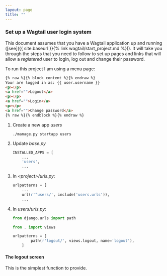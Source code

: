 ```yaml
---
layout: page
title: ""
---
```


### Set up a Wagtail user login system

This document assumes that you have a Wagtail application up and running ([see]({{ site.baseurl }}{% link wagtail/start_project.md %})). It will take you through the steps that you need to follow to set up pages and links that will allow a *registered* user to login, log out and change their password.

To run this project I am using a menu page:

``` html
{% raw %}{% block content %}{% endraw %}
Your are logged in as: {{ user.username }}
<p></p>
<a href="">Logout</a>
<p></p>
<a href="">Login</a>
<p></p>
<a href="">Change password</a>
{% raw %}{% endblock %}{% endraw %}
```

1. Create a new app *users*

    ```console
    ./manage.py startapp users
    ```
1. Update *base.py*

    ```python
    INSTALLED_APPS = [
        ...
        'users',
        ...
    ```
1. In *\<project>/urls.py*:

    ```python
    urlpatterns = [
        ...
        url(r'^users/', include('users.urls')),
        ...
    ```
1. In *users/urls.py*:

    ```python    
    from django.urls import path

    from . import views

    urlpatterns = [
            path(r'logout/', views.logout, name='logout'),
        ]
    ```

#### The logout screen

This is the simplest function to provide.
